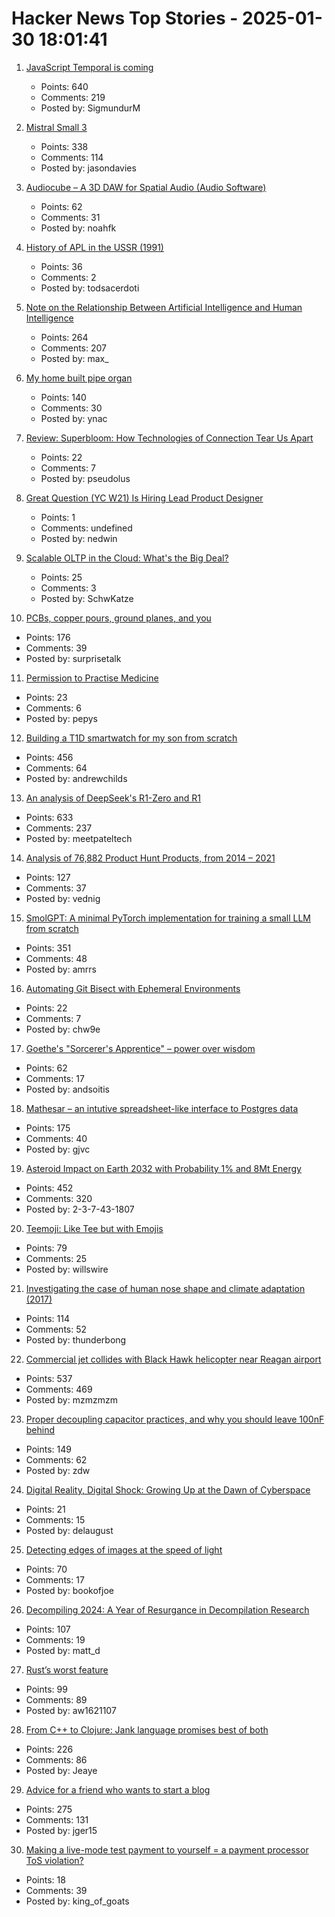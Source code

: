 # Hacker News Top Stories - 2025-01-30 18:01:41

1. [JavaScript Temporal is coming](https://developer.mozilla.org/en-US/blog/javascript-temporal-is-coming/)
   - Points: 640
   - Comments: 219
   - Posted by: SigmundurM

2. [Mistral Small 3](https://mistral.ai/news/mistral-small-3/)
   - Points: 338
   - Comments: 114
   - Posted by: jasondavies

3. [Audiocube – A 3D DAW for Spatial Audio (Audio Software)](https://www.audiocube.app)
   - Points: 62
   - Comments: 31
   - Posted by: noahfk

4. [History of APL in the USSR (1991)](https://dl.acm.org/doi/10.1145/130647.130656)
   - Points: 36
   - Comments: 2
   - Posted by: todsacerdoti

5. [Note on the Relationship Between Artificial Intelligence and Human Intelligence](https://www.vatican.va/roman_curia/congregations/cfaith/documents/rc_ddf_doc_20250128_antiqua-et-nova_en.html)
   - Points: 264
   - Comments: 207
   - Posted by: max_

6. [My home built pipe organ](https://www.sentex.ca/~mwandel/organ/organ.html)
   - Points: 140
   - Comments: 30
   - Posted by: ynac

7. [Review: Superbloom: How Technologies of Connection Tear Us Apart](https://lareviewofbooks.org/article/the-case-for-kicking-the-stone/)
   - Points: 22
   - Comments: 7
   - Posted by: pseudolus

8. [Great Question (YC W21) Is Hiring Lead Product Designer](https://www.ycombinator.com/companies/great-question/jobs/T5RTrue-lead-product-designer)
   - Points: 1
   - Comments: undefined
   - Posted by: nedwin

9. [Scalable OLTP in the Cloud: What's the Big Deal?](http://muratbuffalo.blogspot.com/2024/01/scalable-oltp-in-cloud-whats-big-deal.html)
   - Points: 25
   - Comments: 3
   - Posted by: SchwKatze

10. [PCBs, copper pours, ground planes, and you](https://lcamtuf.substack.com/p/pcbs-ground-planes-and-you)
   - Points: 176
   - Comments: 39
   - Posted by: surprisetalk

11. [Permission to Practise Medicine](https://blogs.bl.uk/digitisedmanuscripts/2025/01/permission-to-practise-medicine.html)
   - Points: 23
   - Comments: 6
   - Posted by: pepys

12. [Building a T1D smartwatch for my son from scratch](https://andrewchilds.com/posts/building-a-t1d-smartwatch-from-scratch)
   - Points: 456
   - Comments: 64
   - Posted by: andrewchilds

13. [An analysis of DeepSeek's R1-Zero and R1](https://arcprize.org/blog/r1-zero-r1-results-analysis)
   - Points: 633
   - Comments: 237
   - Posted by: meetpateltech

14. [Analysis of 76,882 Product Hunt Products, from 2014 – 2021](https://components.one/posts/gamer-and-nihilist-product-hunt)
   - Points: 127
   - Comments: 37
   - Posted by: vednig

15. [SmolGPT: A minimal PyTorch implementation for training a small LLM from scratch](https://github.com/Om-Alve/smolGPT)
   - Points: 351
   - Comments: 48
   - Posted by: amrrs

16. [Automating Git Bisect with Ephemeral Environments](https://qckfx.com/blog/automating-git-bisect-with-ephemeral-environments)
   - Points: 22
   - Comments: 7
   - Posted by: chw9e

17. [Goethe's "Sorcerer's Apprentice" – power over wisdom](https://wilderutopia.com/performance/literary/goethes-sorcerers-apprentice-power-over-wisdom/)
   - Points: 62
   - Comments: 17
   - Posted by: andsoitis

18. [Mathesar – an intutive spreadsheet-like interface to Postgres data](https://github.com/mathesar-foundation/mathesar)
   - Points: 175
   - Comments: 40
   - Posted by: gjvc

19. [Asteroid Impact on Earth 2032 with Probability 1% and 8Mt Energy](https://cneos.jpl.nasa.gov/sentry/details.html#?des=2024%20YR4)
   - Points: 452
   - Comments: 320
   - Posted by: 2-3-7-43-1807

20. [Teemoji: Like Tee but with Emojis](https://github.com/willswire/teemoji)
   - Points: 79
   - Comments: 25
   - Posted by: willswire

21. [Investigating the case of human nose shape and climate adaptation (2017)](https://journals.plos.org/plosgenetics/article?id=10.1371/journal.pgen.1006616)
   - Points: 114
   - Comments: 52
   - Posted by: thunderbong

22. [Commercial jet collides with Black Hawk helicopter near Reagan airport](https://www.mediaite.com/news/breaking-commercial-jet-collides-with-police-chopper-near-reagan-airport/)
   - Points: 537
   - Comments: 469
   - Posted by: mzmzmzm

23. [Proper decoupling capacitor practices, and why you should leave 100nF behind](https://codeinsecurity.wordpress.com/2025/01/25/proper-decoupling-practices-and-why-you-should-leave-100nf-behind/)
   - Points: 149
   - Comments: 62
   - Posted by: zdw

24. [Digital Reality, Digital Shock: Growing Up at the Dawn of Cyberspace](https://www.chrbutler.com/digital-reality-digital-shock)
   - Points: 21
   - Comments: 15
   - Posted by: delaugust

25. [Detecting edges of images at the speed of light](https://phys.org/news/2025-01-edges-images.html)
   - Points: 70
   - Comments: 17
   - Posted by: bookofjoe

26. [Decompiling 2024: A Year of Resurgance in Decompilation Research](https://mahaloz.re/dec-progress-2024)
   - Points: 107
   - Comments: 19
   - Posted by: matt_d

27. [Rust’s worst feature](https://mina86.com/2025/rusts-worst-feature/)
   - Points: 99
   - Comments: 89
   - Posted by: aw1621107

28. [From C++ to Clojure: Jank language promises best of both](https://thenewstack.io/from-c-to-clojure-new-language-promises-best-of-both/)
   - Points: 226
   - Comments: 86
   - Posted by: Jeaye

29. [Advice for a friend who wants to start a blog](https://www.henrikkarlsson.xyz/p/start-a-blog)
   - Points: 275
   - Comments: 131
   - Posted by: jger15

30. [Making a live-mode test payment to yourself = a payment processor ToS violation?](undefined)
   - Points: 18
   - Comments: 39
   - Posted by: king_of_goats

